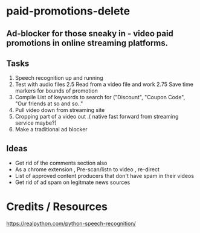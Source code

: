 # paid-promotions-delete

## Ad-blocker for those sneaky in - video  paid promotions in online streaming platforms.






## Tasks
1. Speech recognition up and running 
2. Test with audio files
2.5 Read from a video file and work 
2.75 Save time markers for bounds of promotion 
3. Compile List of keywords to search for ("Discount", "Coupon Code", "Our friends at so and so.."
4. Pull video down from streaming site 
5. Cropping part of a video out .( native fast forward from streaming service maybe?)
6. Make a traditional ad blocker 




## Ideas
- Get rid of the comments section also
- As a chrome extension , Pre-scan/listn to  video , re-direct 
- List of approved content producers that don't have spam in their videos 
- Get rid of ad spam on legitmate news sources 

# Credits / Resources 
https://realpython.com/python-speech-recognition/


